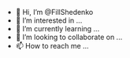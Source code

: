 - 👋 Hi, I’m @FillShedenko
- 👀 I’m interested in ...
- 🌱 I’m currently learning ...
- 💞️ I’m looking to collaborate on ...
- 📫 How to reach me ...

<!---
FillShedenko/FillShedenko is a ✨ special ✨ repository because its `README.md` (this file) appears on your GitHub profile.
You can click the Preview link to take a look at your changes.
--->
